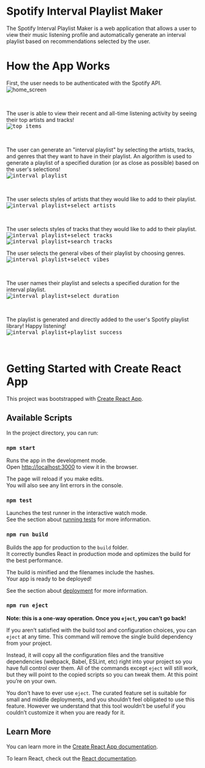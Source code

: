 # Spotify Interval Playlist Maker
The Spotify Interval Playlist Maker is a web application that allows a user to view their music listening profile and automatically generate an interval playlist based on recommendations selected by the user. 

# How the App Works 
First, the user needs to be authenticated with the Spotify API.  <br/>
![home_screen](https://github.com/KobeZ123/spotify-playlist-maker/assets/57577392/9478dad4-0ddd-461a-8933-0fd4c3a8bcf9)

<br/>


The user is able to view their recent and all-time listening activity by seeing their top artists and tracks! <br/>
<kbd>
  ![top_items](https://github.com/KobeZ123/spotify-playlist-maker/assets/57577392/bff8175d-1560-40c5-960a-7f94a9c23a77)

</kbd> <br/>

The user can generate an "interval playlist" by selecting the artists, tracks, and genres that they want to have in their playlist. An algorithm is used to generate a playlist of a specified duration (or as close as possible) based on the user's selections! <br/>
<kbd>
  ![interval_playlist](https://github.com/KobeZ123/spotify-playlist-maker/assets/57577392/158990c7-b3d1-4e75-8545-66b78cebd3c3)

</kbd> <br/>

The user selects styles of artists that they would like to add to their playlist. <br/>
<kbd>
  ![interval_playlist+select_artists](https://github.com/KobeZ123/spotify-playlist-maker/assets/57577392/862a0c90-6c80-4d37-9967-2b021b030121)

</kbd> <br/>

The user selects styles of tracks that they would like to add to their playlist. <br/>
<kbd>
  ![interval_playlist+select_tracks](https://github.com/KobeZ123/spotify-playlist-maker/assets/57577392/a34aa8dc-92c9-4d1f-85cb-59605a8cd6e2)
  ![interval_playlist+search_tracks](https://github.com/KobeZ123/spotify-playlist-maker/assets/57577392/63644f49-0930-4181-a463-c941ff2fcb97)
</kbd> <br/>


  



The user selects the general vibes of their playlist by choosing genres. <br/>
<kbd>
  ![interval_playlist+select_vibes](https://github.com/KobeZ123/spotify-playlist-maker/assets/57577392/e07cfb62-1f28-4894-8965-975b327c0f2f)

</kbd> <br/>

The user names their playlist and selects a specified duration for the interval playlist. <br/>
<kbd>
  ![interval_playlist+select_duration](https://github.com/KobeZ123/spotify-playlist-maker/assets/57577392/4e4c4929-d8f1-4dcd-bb2d-2eec09440e77)

</kbd> <br/>

The playlist is generated and directly added to the user's Spotify playlist library! Happy listening! <br/>
<kbd>
  ![interval_playlist+playlist_success](https://github.com/KobeZ123/spotify-playlist-maker/assets/57577392/7c88643c-7695-4d75-83cd-20285aac7742)

</kbd> <br/>

# Getting Started with Create React App

This project was bootstrapped with [Create React App](https://github.com/facebook/create-react-app).

## Available Scripts

In the project directory, you can run:

### `npm start`

Runs the app in the development mode.\
Open [http://localhost:3000](http://localhost:3000) to view it in the browser.

The page will reload if you make edits.\
You will also see any lint errors in the console.

### `npm test`

Launches the test runner in the interactive watch mode.\
See the section about [running tests](https://facebook.github.io/create-react-app/docs/running-tests) for more information.

### `npm run build`

Builds the app for production to the `build` folder.\
It correctly bundles React in production mode and optimizes the build for the best performance.

The build is minified and the filenames include the hashes.\
Your app is ready to be deployed!

See the section about [deployment](https://facebook.github.io/create-react-app/docs/deployment) for more information.

### `npm run eject`

**Note: this is a one-way operation. Once you `eject`, you can’t go back!**

If you aren’t satisfied with the build tool and configuration choices, you can `eject` at any time. This command will remove the single build dependency from your project.

Instead, it will copy all the configuration files and the transitive dependencies (webpack, Babel, ESLint, etc) right into your project so you have full control over them. All of the commands except `eject` will still work, but they will point to the copied scripts so you can tweak them. At this point you’re on your own.

You don’t have to ever use `eject`. The curated feature set is suitable for small and middle deployments, and you shouldn’t feel obligated to use this feature. However we understand that this tool wouldn’t be useful if you couldn’t customize it when you are ready for it.

## Learn More

You can learn more in the [Create React App documentation](https://facebook.github.io/create-react-app/docs/getting-started).

To learn React, check out the [React documentation](https://reactjs.org/).
